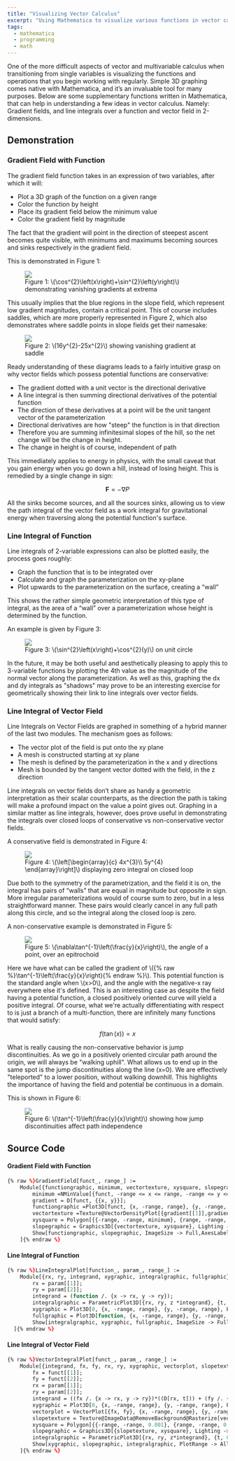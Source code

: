 ```yaml
---
title: "Visualizing Vector Calculus"
excerpt: "Using Mathematica to visualize various functions in vector calculus"
tags: 
  - mathematica
  - programming
  - math
---
```

One of the more difficult aspects of vector and multivariable calculus when transitioning from single variables is visualizing the functions and operations that you begin working with regularly. Simple 3D graphing comes native with Mathematica, and it’s an invaluable tool for many purposes. Below are some supplementary functions written in Mathematica, that can help in understanding a few ideas in vector calculus. Namely: Gradient fields, and line integrals over a function and vector field in 2-dimensions.

## Demonstration
### Gradient Field with Function
The gradient field function takes in an expression of two variables, after which it will:
* Plot a 3D graph of the function on a given range
* Color the function by height
* Place its gradient field below the minimum value
* Color the gradient field by magnitude

The fact that the gradient will point in the direction of steepest ascent becomes quite visible, with minimums and maximums becoming sources and sinks respectively in the gradient field.

This is demonstrated in Figure 1:
<figure>
    <a href="/assets/images/Sin2x+Cos2y_GradientField.svg"><img src="/assets/images/Sin2x+Cos2y_GradientField.svg"></a>
    <figcaption>Figure 1: \(\cos^{2}\left(x\right)+\sin^{2}\left(y\right)\) demonstrating vanishing gradients at extrema</figcaption>
</figure>
This usually implies that the blue regions in the slope field, which represent low gradient magnitudes, contain a critical point. This of course includes saddles, which are more properly represented in Figure 2, which also demonstrates where saddle points in slope fields get their namesake:
<figure>
    <a href="/assets/images/16y2-25x2_GradientField.svg"><img src="/assets/images/16y2-25x2_GradientField.svg"></a>
    <figcaption>Figure 2: \(16y^{2}-25x^{2}\) showing vanishing gradient at saddle</figcaption>
</figure>
Ready understanding of these diagrams leads to a fairly intuitive grasp on why vector fields which possess potential functions are conservative:

* The gradient dotted with a unit vector is the directional derivative
* A line integral is then summing directional derivatives of the potential function
* The direction of these derivatives at a point will be the unit tangent vector of the parameterization
* Directional derivatives are how "steep" the function is in that direction
* Therefore you are summing infinitesimal slopes of the hill, so the net change will be the change in height.
* The change in height is of course, independent of path

This immediately applies to energy in physics, with the small caveat that you gain energy when you go down a hill, instead of losing height. This is remedied by a single change in sign:

$$\mathbf{F}=-\nabla P$$

All the sinks become sources, and all the sources sinks, allowing us to view the path integral of the vector field as a work integral for gravitational energy when traversing along the potential function's surface.

### Line Integral of Function
Line integrals of 2-variable expressions can also be plotted easily, the process goes roughly:
* Graph the function that is to be integrated over
* Calculate and graph the parameterization on the xy-plane
* Plot upwards to the parameterization on the surface, creating a “wall”

This shows the rather simple geometric interpretation of this type of integral, as the area of a “wall” over a parameterization whose height is determined by the function.

An example is given by Figure 3:
<figure>
    <a href="/assets/images/cos2y+sin2x_LineIntegral.svg"><img src="/assets/images/cos2y+sin2x_LineIntegral.svg"></a>
    <figcaption>Figure 3: \(\sin^{2}\left(x\right)+\cos^{2}(y)\) on unit circle </figcaption>
</figure>
In the future, it may be both useful and aesthetically pleasing to apply this to 3-variable functions by plotting the 4th value as the magnitude of the normal vector along the parameterization. As well as this, graphing the dx and dy integrals as "shadows" may prove to be an interesting exercise for geometrically showing their link to line integrals over vector fields.

### Line Integral of Vector Field
Line Integrals on Vector Fields are graphed in something of a hybrid manner of the last two modules. The mechanism goes as follows:

* The vector plot of the field is put onto the xy plane
* A mesh is constructed starting at xy plane
*  The mesh is defined by the parameterization in the x and y directions
* Mesh is bounded by the tangent vector dotted with the field, in the z direction

Line integrals on vector fields don’t share as handy a geometric interpretation as their scalar counterparts, as the direction the path is taking will make a profound impact on the value a point gives out. Graphing in a similar matter as line integrals, however, does prove useful in demonstrating the integrals over closed loops of conservative vs non-conservative vector fields.

A conservative field is demonstrated in Figure 4:
<figure>
    <a href="/assets/images/x4y5Circle_VectorIntegral.svg"><img src="/assets/images/x4y5Circle_VectorIntegral.svg"></a>
    <figcaption>Figure 4: \(\left[\begin{array}{c}
4x^{3}\\
5y^{4}
\end{array}\right]\) displaying zero integral on closed loop</figcaption>
</figure>
Due both to the symmetry of the parametrization, and the field it is on, the integral has pairs of “walls” that are equal in magnitude but opposite in sign. More irregular parameterizations would of course sum to zero, but in a less straightforward manner. These pairs would clearly cancel in any full path along this circle, and so the integral along the closed loop is zero.

A non-conservative example is demonstrated in Figure 5:
<figure>
    <a href="/assets/images/ArgEpitrochoid_VectorIntegral.svg"><img src="/assets/images/ArgEpitrochoid_VectorIntegral.svg"></a>
    <figcaption>Figure 5: \(\nabla\tan^{-1}\left(\frac{y}{x}\right)\), the angle of a point, over an epitrochoid</figcaption>
</figure>
Here we have what can be called the gradient of \({% raw %}\tan^{-1}\left(\frac{y}{x}\right){% endraw %}\). This potential function is the standard angle when \(x>0\), and the angle with the negative-x ray everywhere else it's defined.  This is an interesting case as despite the field having a potential function, a closed positively oriented curve will yield a positive integral. Of course, what we're actually differentiating with respect to is just a branch of a multi-function, there are infinitely many functions that would satisfy:

$$f\left(\tan\left(x\right)\right)=x$$

What is really causing the non-conservative behavior is jump discontinuities. As we go in a positively oriented circular path around the origin, we will always be "walking uphill". What allows us to end up in the same spot is the jump discontinuities along the line \(x=0\). We are effectively "teleported" to a lower position, without walking downhill. This highlights the importance of having the field and potential be continuous in a domain.

This is shown in Figure 6:
<figure>
    <a href="/assets/images/arctan_GradientField.svg"><img src="/assets/images/arctan_GradientField.svg"></a>
    <figcaption>Figure 6: \(\tan^{-1}\left(\frac{y}{x}\right)\) showing how jump discontinuities affect path independence</figcaption>
</figure>

## Source Code
#### Gradient Field with Function
``` ocaml
{% raw %}GradientField[funct_, range_] :=
    Module[{functiongraphic, minimum, vectortexture, xysquare, slopegraphic, gradient},
        minimum =NMinValue[{funct, -range <= x <= range, -range <= y <=range}, {x, y}];
        gradient = D[funct, {{x, y}}];
        functiongraphic =Plot3D[funct, {x, -range, range}, {y, -range, range},ColorFunction -> "DarkRainbow",PlotStyle -> {Specularity[White, 40], Opacity[.8]},PlotRange -> Full];
        vectortexture =Texture@VectorDensityPlot[{gradient[[1]],gradient[[2]]}, {x, -1*range, range}, {y, -1*range, range}, Frame -> False, ImageSize -> Large, PlotRangePadding -> None, ColorFunction -> "DarkRainbow", VectorPoints -> 30,VectorStyle -> White];
        xysquare = Polygon[{{-range, -range, minimum}, {range, -range, minimum}, {range, range, minimum}, {-range, range, minimum}}, VertexTextureCoordinates -> {{0, 0}, {1, 0}, {1, 1}, {0, 1}}];
        slopegraphic = Graphics3D[{vectortexture, xysquare}, Lighting -> "Ambient"];
        Show[functiongraphic, slopegraphic, ImageSize -> Full,AxesLabel -> {x, y, z}]
    ]{% endraw %}
```
#### Line Integral of Function

``` ocaml
{% raw %}LineIntegralPlot[function_, param_, range_] :=
 	Module[{rx, ry, integrand, xygraphic, integralgraphic, fullgraphic},
  		rx = param[[1]];
  		ry = param[[2]];
  		integrand = (function /. {x -> rx, y -> ry});
  		integralgraphic = ParametricPlot3D[{rx, ry, z *integrand}, {t, 0, 1}, {z, 0, 1}, BoundaryStyle -> Directive[Thick, Black], BoxRatios -> {1, 1, 1/2}, PlotStyle -> Opacity[.5], PlotRange -> All];
  		xygraphic = Plot3D[0, {x, -range, range}, {y, -range, range}, PlotStyle -> Opacity[.2], MeshStyle -> Opacity[.2]];
  		fullgraphic = Plot3D[function, {x, -range, range}, {y, -range, range}, PlotStyle -> Opacity[.15], PlotStyle -> Opacity[.15]];
  		Show[integralgraphic, xygraphic, fullgraphic, ImageSize -> Full, AxesLabel -> {x, y, z}]
  ]{% endraw %}
```
#### Line Integral of Vector Field
``` ocaml
{% raw %}VectorIntegralPlot[funct_, param_, range_] :=
    Module[{integrand, fx, fy, rx, ry, xygraphic, vectorplot, slopetexture, xysquare, slopegraphic, integralgraphic},
        fx = funct[[1]];
        fy = funct[[2]];
        rx = param[[1]];
        ry = param[[2]];
        integrand = ((fx /. {x -> rx, y -> ry})*((D[rx, t])) + (fy /. {x -> rx, y -> ry})*(D[ry, t]))/Sqrt[(D[rx, t])^2 + (D[ry, t])^2];
        xygraphic = Plot3D[0, {x, -range, range}, {y, -range, range}, PlotStyle -> Opacity[.2], MeshStyle -> Opacity[0]];
        vectorplot = VectorPlot[{fx, fy}, {x, -range, range}, {y, -range, range}, Frame -> False, VectorStyle -> {Black}, Background -> None, VectorPoints -> Fine, ImageSize -> Large];
        slopetexture = Texture@ImageData@RemoveBackground@Rasterize[vectorplot];
        xysquare = Polygon[{{-range, -range, 0.001}, {range, -range, 0.001}, {range, range, 0.001}, {-range, range, 0.001}}, VertexTextureCoordinates -> {{0, 0}, {1, 0}, {1, 1}, {0, 1}}];
        slopegraphic = Graphics3D[{slopetexture, xysquare}, Lighting -> "Neutral"];
        integralgraphic = ParametricPlot3D[{rx, ry, z*integrand}, {t, 0, 1}, {z, 0, 1}, BoundaryStyle -> Directive[Thick, Black], PlotStyle -> Opacity[.5]];
        Show[xygraphic, slopegraphic, integralgraphic, PlotRange -> All, ImageSize -> Full, BoxRatios -> {1, 1, 1/2}, Axes -> True, AxesLabel -> {x, y, z}]
    ]{% endraw %}
```
